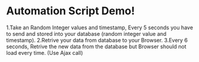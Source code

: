 # Automation Script Demo!
1.Take an Random Integer values and timestamp, Every 5 seconds you have to send and stored into your database (random integer value 
and timestamp).
2.Retrive your data from database to your Browser.
3.Every 6 seconds, Retrive the new data from the database but Browser should not load every time. (Use Ajax call)
